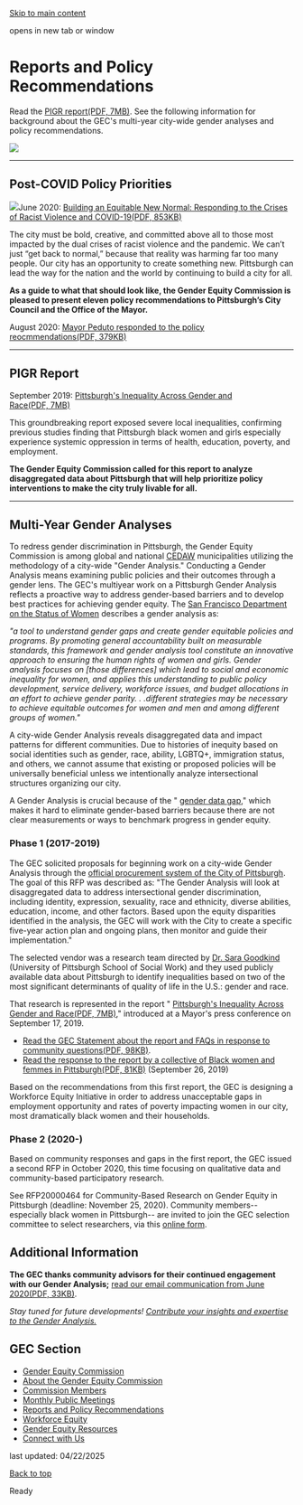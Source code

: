 [Skip to main content](https://www.pittsburghpa.gov/City-Government/Boards-Authorities-Commissions/List-of-Boards-Authorities-Commissions/Gender-Equity-Commission/Reports-and-Policy-Recommendations#main-content)

opens in new tab or window

# Reports and Policy Recommendations

Read the [PIGR report(PDF, 7MB)](https://www.pittsburghpa.gov/files/assets/city/v/1/bac/documents/eorc/10645__pittsburghs_inequality_across_gender_and_race_july_2020.pdf). See the following information for background about the GEC's multi-year city-wide gender analyses and policy recommendations.

![](https://www.pittsburghpa.gov/files/assets/city/v/1/bac/images/14933_screen_shot_2020-11-16_at_10.34.jpg)

* * *

## Post-COVID Policy Priorities

![](https://www.pittsburghpa.gov/files/assets/city/v/1/bac/images/14934_screen_shot_2020-10-22_at_9.50.jpg)June 2020: [Building an Equitable New Normal: Responding to the Crises of Racist Violence and COVID-19(PDF, 853KB)](https://www.pittsburghpa.gov/files/assets/city/v/1/bac/documents/eorc/10134_building_an_equitable_new_normal_final.pdf)

The city must be bold, creative, and committed above all to those most impacted by the dual crises of racist violence and the pandemic. We can’t just “get back to normal,” because that reality was harming far too many people. Our city has an opportunity to create something new. Pittsburgh can lead the way for the nation and the world by continuing to build a city for all.

**As a guide to what that should look like, the Gender Equity Commission is pleased to present eleven policy recommendations to Pittsburgh’s City Council and the Office of the Mayor.**

August 2020: [Mayor Peduto responded to the policy reocmmendations(PDF, 379KB)](https://www.pittsburghpa.gov/files/assets/city/v/1/bac/documents/eorc/11463_mayor_responds_to_gec_policy_recs_august_2020.pdf)

* * *

## PIGR Report

September 2019: [Pittsburgh's Inequality Across Gender and Race(PDF, 7MB)](https://www.pittsburghpa.gov/files/assets/city/v/1/bac/documents/eorc/10645__pittsburghs_inequality_across_gender_and_race_july_2020.pdf)

This groundbreaking report exposed severe local inequalities, confirming previous studies finding that Pittsburgh black women and girls especially experience systemic oppression in terms of health, education, poverty, and employment.

**The Gender Equity Commission called for this report to analyze disaggregated data about Pittsburgh that will help prioritize policy interventions to make the city truly livable for all.**

* * *

## Multi-Year Gender Analyses

To redress gender discrimination in Pittsburgh, the Gender Equity Commission is among global and national [CEDAW](https://citiesforcedaw.org/) municipalities utilizing the methodology of a city-wide "Gender Analysis." Conducting a Gender Analysis means examining public policies and their outcomes through a gender lens. The GEC's multiyear work on a Pittsburgh Gender Analysis reflects a proactive way to address gender-based barriers and to develop best practices for achieving gender equity. The [San Francisco Department on the Status of Women](https://sfgov.org/dosw/gender-analysis-guidelines) describes a gender analysis as:

_"a tool to understand gender gaps and create gender equitable policies and programs. By promoting general accountability built on measurable standards, this framework and gender analysis tool constitute an innovative approach to ensuring the human rights of women and girls. Gender analysis focuses on \[those differences\] which lead to social and economic inequality for women, and applies this understanding to public policy development, service delivery, workforce issues, and budget allocations in an effort to achieve gender parity. . .different strategies may be necessary to achieve equitable outcomes for women and men and among different groups of women."_

A city-wide Gender Analysis reveals disaggregated data and impact patterns for different communities. Due to histories of inequity based on social identities such as gender, race, ability, LGBTQ+, immigration status, and others, we cannot assume that existing or proposed policies will be universally beneficial unless we intentionally analyze intersectional structures organizing our city.

A Gender Analysis is crucial because of the " [gender data gap](https://www.brookings.edu/blog/techtank/2019/11/20/bridging-the-gender-data-gap/)," which makes it hard to eliminate gender-based barriers because there are not clear measurements or ways to benchmark progress in gender equity.

### Phase 1 (2017-2019)

The GEC solicited proposals for beginning work on a city-wide Gender Analysis through the [official procurement system of the City of Pittsburgh](https://www.pittsburghpa.gov/Business-Development/Procurement/Beacon). The goal of this RFP was described as: "The Gender Analysis will look at disaggregated data to address intersectional gender discrimination, including identity, expression, sexuality, race and ethnicity, diverse abilities, education, income, and other factors. Based upon the equity disparities identified in the analysis, the GEC will work with the City to create a specific five-year action plan and ongoing plans, then monitor and guide their implementation."

The selected vendor was a research team directed by [Dr. Sara Goodkind](https://www.socialwork.pitt.edu/people/sara-goodkind) (University of Pittsburgh School of Social Work) and they used publicly available data about Pittsburgh to identify inequalities based on two of the most significant determinants of quality of life in the U.S.: gender and race.

That research is represented in the report " [Pittsburgh's Inequality Across Gender and Race(PDF, 7MB)](https://www.pittsburghpa.gov/files/assets/city/v/1/bac/documents/eorc/10645__pittsburghs_inequality_across_gender_and_race_july_2020.pdf)," introduced at a Mayor's press conference on September 17, 2019.

- [Read the GEC Statement about the report and FAQs in response to community questions(PDF, 98KB)](https://www.pittsburghpa.gov/files/assets/city/v/1/bac/documents/eorc/7132_gec_statement_9.24.2019.pdf).
- [Read the response to the report by a collective of Black women and femmes in Pittsburgh(PDF, 81KB)](https://www.pittsburghpa.gov/files/assets/city/v/1/bac/documents/eorc/7407_pittsburghs-inequities-across-race-and-gender-response.pdf) (September 26, 2019)

Based on the recommendations from this first report, the GEC is designing a Workforce Equity Initiative in order to address unacceptable gaps in employment opportunity and rates of poverty impacting women in our city, most dramatically black women and their households.

### Phase 2 (2020-)

Based on community responses and gaps in the first report, the GEC issued a second RFP in October 2020, this time focusing on qualitative data and community-based participatory research.

See RFP20000464 for Community-Based Research on Gender Equity in Pittsburgh (deadline: November 25, 2020). Community members-- especially black women in Pittsburgh-- are invited to join the GEC selection committee to select researchers, via this [online form](https://forms.gle/a2jgAbTuWnDUxwpbA).

## Additional Information

**The GEC thanks community advisors for their continued engagement with our Gender Analysis;** [read our email communication from June 2020(PDF, 33KB)](https://www.pittsburghpa.gov/files/assets/city/v/1/bac/documents/eorc/10411_email_to_gec_community_advisors_june_2020.pdf).

_Stay tuned for future developments! [Contribute your insights and expertise to the Gender Analysis.](mailto:genderequity@pittsburghpa.gov)_

## GEC Section

- [Gender Equity Commission](https://www.pittsburghpa.gov/City-Government/Boards-Authorities-Commissions/List-of-Boards-Authorities-Commissions/Gender-Equity-Commission)
- [About the Gender Equity Commission](https://www.pittsburghpa.gov/City-Government/Boards-Authorities-Commissions/List-of-Boards-Authorities-Commissions/Gender-Equity-Commission/About-the-Gender-Equity-Commission)
- [Commission Members](https://www.pittsburghpa.gov/City-Government/Boards-Authorities-Commissions/List-of-Boards-Authorities-Commissions/Gender-Equity-Commission/Commission-Members)
- [Monthly Public Meetings](https://www.pittsburghpa.gov/City-Government/Boards-Authorities-Commissions/List-of-Boards-Authorities-Commissions/Gender-Equity-Commission/Monthly-Public-Meetings)
- [Reports and Policy Recommendations](https://www.pittsburghpa.gov/City-Government/Boards-Authorities-Commissions/List-of-Boards-Authorities-Commissions/Gender-Equity-Commission/Reports-and-Policy-Recommendations)
- [Workforce Equity](https://www.pittsburghpa.gov/City-Government/Boards-Authorities-Commissions/List-of-Boards-Authorities-Commissions/Gender-Equity-Commission/Workforce-Equity)
- [Gender Equity Resources](https://www.pittsburghpa.gov/City-Government/Boards-Authorities-Commissions/List-of-Boards-Authorities-Commissions/Gender-Equity-Commission/Gender-Equity-Resources)
- [Connect with Us](https://www.pittsburghpa.gov/City-Government/Boards-Authorities-Commissions/List-of-Boards-Authorities-Commissions/Gender-Equity-Commission/Connect-with-Us)

last updated: 04/22/2025

[Back to top](https://www.pittsburghpa.gov/City-Government/Boards-Authorities-Commissions/List-of-Boards-Authorities-Commissions/Gender-Equity-Commission/Reports-and-Policy-Recommendations#body-top)

Ready
